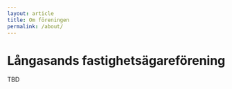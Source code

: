 ```yaml
---
layout: article
title: Om föreningen
permalink: /about/
---
```


# Långasands fastighetsägareförening

TBD
